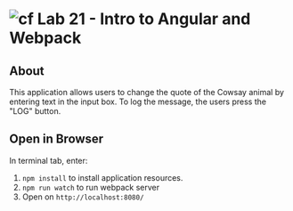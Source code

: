 ![cf](https://i.imgur.com/7v5ASc8.png) Lab 21 - Intro to Angular and Webpack
======

## About
This application allows users to change the quote of the Cowsay animal by entering text in the input box. To log the message, the users press the "LOG" button.

## Open in Browser
In terminal tab, enter:
1. `npm install` to install application resources.
2. `npm run watch` to run webpack server
3. Open on `http://localhost:8080/`
